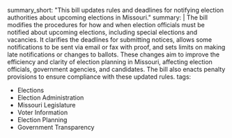 summary_short: "This bill updates rules and deadlines for notifying election authorities about upcoming elections in Missouri."
summary: |
  The bill modifies the procedures for how and when election officials must be notified about upcoming elections, including special elections and vacancies. It clarifies the deadlines for submitting notices, allows some notifications to be sent via email or fax with proof, and sets limits on making late notifications or changes to ballots. These changes aim to improve the efficiency and clarity of election planning in Missouri, affecting election officials, government agencies, and candidates. The bill also enacts penalty provisions to ensure compliance with these updated rules.
tags:
  - Elections
  - Election Administration
  - Missouri Legislature
  - Voter Information
  - Election Planning
  - Government Transparency
